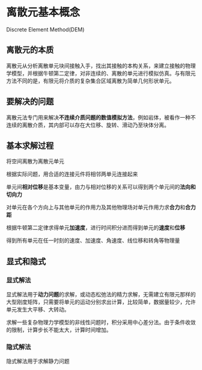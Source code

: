 # 离散元基本概念

Discrete Element Method(DEM)

## 离散元的本质

离散元从分析离散单元块间接触入手，找出其接触的本构关系，来建立接触的物理学模型，并根据牛顿第二定律，对非连续的、离散的单元进行模拟仿真。与有限元方法不同的是，有限元将介质的复杂集合区域离散为简单几何形状单元。

## 要解决的问题

离散元法专门用来解决**不连续介质问题的数值模拟方法**，例如岩体，被看作一种不连续的离散介质，其内部可以存在大位移、旋转、滑动乃至块体分离。

## 基本求解过程

将空间离散为离散元单元

根据实际问题，用合适的连接元件将相邻两单元连接起来

单元间**相对位移**是基本变量，由力与相对位移的关系可以得到两个单元间的**法向和切向力**

对单元在各个方向上与其他单元的作用力及其他物理场对单元作用力求**合力**和**合力距**

根据牛顿第二定律求得单元**加速度**，进行时间积分进而得到单元的**速度**和**位移**

得到所有单元在任一时刻的速度、加速度、角速度、线位移和转角等物理量

## 显式和隐式

### 显式解法

显式解法用于**动力问题**的求解，或动态松弛法的精力求解，无需建立有限元那样的大型刚度矩阵，只需要将单元的运动分别求出计算，比较简单，数据量较少，允许单元发生大平移、大转动。

求解一些复杂物理力学模型的非线性问题时，积分采用中心差分法。由于条件收敛的限制，计算步长不能太大，计算时间增加。

### 隐式解法

隐式解法用于求解静力问题